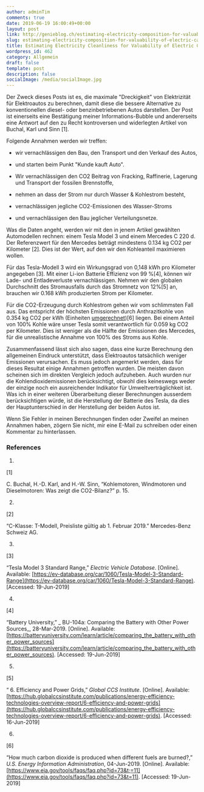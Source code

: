 ```yaml
---
author: adminTim
comments: true
date: 2019-06-19 16:00:49+00:00
layout: post
link: http://genieblog.ch/estimating-electricity-composition-for-valuability-of-electric-cars/
slug: estimating-electricity-composition-for-valuability-of-electric-cars
title: Estimating Electricity Cleanliness for Valuability of Electric Cars
wordpress_id: 462
category: Allgemein
draft: false
template: post
description: false
socialImage: /media/socialImage.jpg
---
```





Der Zweck dieses Posts ist es, die maximale "Dreckigkeit" von Elektrizität für Elektroautos zu berechnen, damit diese die bessere Alternative zu konventionellen diesel- oder benzinbetriebenen Autos darstellen. Der Post ist einerseits eine Bestätigung meiner Informations-Bubble und andererseits eine Antwort auf den zu Recht kontroversen und widerlegten Artikel von Buchal, Karl und Sinn ​[1]​.







Folgende Annahmen werden wir treffen:









  * wir vernachlässigen den Bau, den Transport und den Verkauf des Autos,


  * und starten beim Punkt "Kunde kauft Auto".


  * Wir vernachlässigen den CO2 Beitrag von Fracking, Raffinerie, Lagerung und Transport der fossilen Brennstoffe,


  * nehmen an dass der Strom nur durch Wasser & Kohlestrom besteht,


  * vernachlässigen jegliche CO2-Emissionen des Wasser-Stroms


  * und vernachlässigen den Bau jeglicher Verteilungsnetze.







Was die Daten angeht, werden wir mit den in jenem Artikel gewählten Automodellen rechnen: einem Tesla Model 3 und einem Mercedes C 220 d. Der Referenzwert für den Mercedes beträgt mindestens 0.134 kg CO2 per Kilometer ​[2]​. Dies ist der Wert, auf den wir den Kohleanteil maximieren wollen.







Für das Tesla-Modell 3 wird ein Wirkungsgrad von 0,148 kWh pro Kilometer angegeben ​[3]​. Mit einer Li-ion Batterie Effizienz von 99 % ​[4]​, können wir Lade- und Entladeverluste vernachlässigen. Nehmen wir den globalen Durchschnitt des Stromausfalls durch das Stromnetz von 12% ​[5]​ an, brauchen wir 0.168 kWh produzierten Strom per Kilometer.







Für die CO2-Erzeugung durch Kohlestrom gehen wir vom schlimmsten Fall aus. Das entspricht der höchsten Emissionen durch Anthrazitkohle von 0.354 kg CO2 per kWh (Einheiten [umgerechnet](https://www.google.com/search?q=0.0002286+Pounds%2FBtu+in+kg%2FkWh)) ​[6]​ liegen. Bei einem Anteil von 100% Kohle wäre unser Tesla somit verantwortlich für 0.059 kg CO2 per Kilometer. Dies ist weniger als die Hälfte der Emissionen des Mercedes, für die unrealistische Annahme von 100% des Stroms aus Kohle.







Zusammenfassend lässt sich also sagen, dass eine kurze Berechnung den allgemeinen Eindruck unterstützt, dass Elektroautos tatsächlich weniger Emissionen verursachen. Es muss jedoch angemerkt werden, dass für dieses Resultat einige Annahmen getroffen wurden. Die meisten davon scheinen sich im direkten Vergleich jedoch aufzuheben. Auch wurden nur die Kohlendioxidemissionen berücksichtigt, obwohl dies keineswegs weder der einzige noch ein ausreichender Indikator für Umweltverträglichkeit ist. Was ich in einer weiteren Überarbeitung dieser Berechnungen ausserdem berücksichtigen würde, ist die Herstellung der Batterie des Tesla, da dies der Hauptunterschied in der Herstellung der beiden Autos ist.







Wenn Sie Fehler in meinen Berechnungen finden oder Zweifel an meinen Annahmen haben, zögern Sie nicht, mir eine E-Mail zu schreiben oder einen Kommentar zu hinterlassen.







### References

  1. 


[1]

C. Buchal, H.-D. Karl, and H.-W. Sinn, “Kohlemotoren, Windmotoren und Dieselmotoren: Was zeigt die CO2-Bilanz?” p. 15.






  2. 


[2]

“C-Klasse: T-Modell, Preisliste gültig ab 1. Februar 2019.” Mercedes-Benz Schweiz AG.






  3. 


[3]

“Tesla Model 3 Standard Range,” _Electric Vehicle Database_.  [Online]. Available: [https://ev-database.org/car/1060/Tesla-Model-3-Standard-Range](https://ev-database.org/car/1060/Tesla-Model-3-Standard-Range). [Accessed: 19-Jun-2019]






  4. 


[4]

“Battery University,” _ BU-104a: Comparing the Battery with Other Power Sources_, 28-Mar-2019.  [Online]. Available: [https://batteryuniversity.com/learn/article/comparing_the_battery_with_other_power_sources](https://batteryuniversity.com/learn/article/comparing_the_battery_with_other_power_sources). [Accessed: 19-Jun-2019]






  5. 


[5]

“ 6. Efficiency and Power Grids,” _Global CCS Institute_.  [Online]. Available: [https://hub.globalccsinstitute.com/publications/energy-efficiency-technologies-overview-report/6-efficiency-and-power-grids](https://hub.globalccsinstitute.com/publications/energy-efficiency-technologies-overview-report/6-efficiency-and-power-grids). [Accessed: 16-Jun-2019]






  6. 


[6]

“How much carbon dioxide is produced when different fuels are burned?,” _U.S. Energy Information Administration_, 04-Jun-2019.  [Online]. Available: [https://www.eia.gov/tools/faqs/faq.php?id=73&t;=11](https://www.eia.gov/tools/faqs/faq.php?id=73&t=11). [Accessed: 19-Jun-2019]








